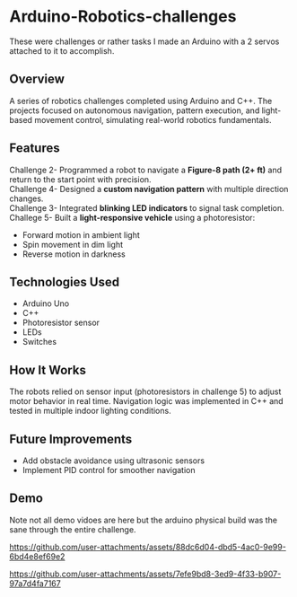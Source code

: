 # Arduino-Robotics-challenges
These were challenges or rather tasks I made an Arduino with a 2 servos attached to it to accomplish. 
## Overview
A series of robotics challenges completed using Arduino and C++. The projects focused on autonomous navigation, pattern execution, and light-based movement control, simulating real-world robotics fundamentals.

## Features
Challenge 2- Programmed a robot to navigate a **Figure-8 path (2+ ft)** and return to the start point with precision.  
Challenge 4- Designed a **custom navigation pattern** with multiple direction changes.  
Challenge 3- Integrated **blinking LED indicators** to signal task completion.  
Challege 5- Built a **light-responsive vehicle** using a photoresistor:
  - Forward motion in ambient light
  - Spin movement in dim light
  - Reverse motion in darkness

## Technologies Used
- Arduino Uno  
- C++  
- Photoresistor sensor  
- LEDs
- Switches


## How It Works
The robots relied on sensor input (photoresistors in challenge 5) to adjust motor behavior in real time. Navigation logic was implemented in C++ and tested in multiple indoor lighting conditions.
## Future Improvements
- Add obstacle avoidance using ultrasonic sensors  
- Implement PID control for smoother navigation 
## Demo
Note not all demo vidoes are here but the arduino physical build was the sane through the entire challenge.


https://github.com/user-attachments/assets/88dc6d04-dbd5-4ac0-9e99-6bd4e8ef69e2


https://github.com/user-attachments/assets/7efe9bd8-3ed9-4f33-b907-97a7d4fa7167





